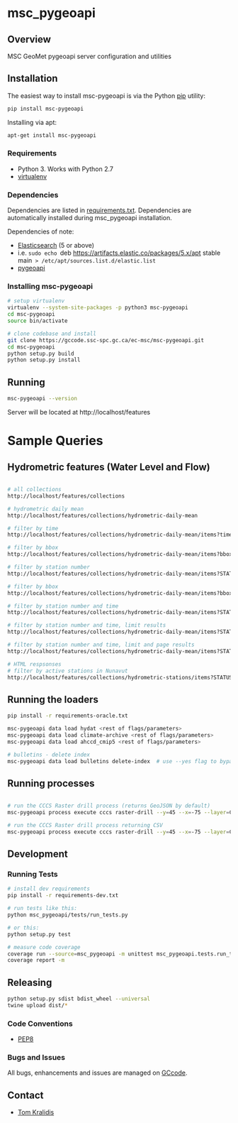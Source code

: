 # msc_pygeoapi

## Overview

MSC GeoMet pygeoapi server configuration and utilities

## Installation

The easiest way to install msc-pygeoapi is via the Python [pip](https://pip.pypa.io/en/stable/)
utility:

```bash
pip install msc-pygeoapi
```

Installing via apt:

```bash
apt-get install msc-pygeoapi
```

### Requirements
- Python 3.  Works with Python 2.7
- [virtualenv](https://virtualenv.pypa.io/)

### Dependencies
Dependencies are listed in [requirements.txt](requirements.txt). Dependencies
are automatically installed during msc_pygeoapi installation.

Dependencies of note:
- [Elasticsearch](https://elastic.co) (5 or above)
 - i.e. `sudo echo `deb https://artifacts.elastic.co/packages/5.x/apt stable main` > /etc/apt/sources.list.d/elastic.list`
 - [pygeoapi](https://github.com/geopython/pygeoapi)

### Installing msc-pygeoapi
```bash
# setup virtualenv
virtualenv --system-site-packages -p python3 msc-pygeoapi
cd msc-pygeoapi
source bin/activate

# clone codebase and install
git clone https://gccode.ssc-spc.gc.ca/ec-msc/msc-pygeoapi.git
cd msc-pygeoapi
python setup.py build
python setup.py install
```

## Running

```bash
msc-pygeoapi --version
```

Server will be located at http://localhost/features

# Sample Queries

## Hydrometric features (Water Level and Flow)

```bash

# all collections
http://localhost/features/collections

# hydrometric daily mean
http://localhost/features/collections/hydrometric-daily-mean

# filter by time
http://localhost/features/collections/hydrometric-daily-mean/items?time=2011-11-11/2012-11-11

# filter by bbox
http://localhost/features/collections/hydrometric-daily-mean/items?bbox=-80,45,-50,55

# filter by station number
http://localhost/features/collections/hydrometric-daily-mean/items?STATION_NUMBER=02RH066

# filter by bbox
http://localhost/features/collections/hydrometric-daily-mean/items?bbox=-80,40,-50,54

# filter by station number and time
http://localhost/features/collections/hydrometric-daily-mean/items?STATION_NUMBER=02RH066&time=2011-01-01/2012-12-31

# filter by station number and time, limit results
http://localhost/features/collections/hydrometric-daily-mean/items?STATION_NUMBER=02RH066&time=2011-01-01/2012-12-31&limit=100

# filter by station number and time, limit and page results
http://localhost/features/collections/hydrometric-daily-mean/items?STATION_NUMBER=02RH066&time=2011-01-01/2012-12-31&limit=100&startindex=100

# HTML respsonses
# filter by active stations in Nunavut
http://localhost/features/collections/hydrometric-stations/items?STATUS_EN=Active&limit=5000&f=html&PROV_TERR_STATE_LOC=NU
```

## Running the loaders

```bash
pip install -r requirements-oracle.txt

msc-pygeoapi data load hydat <rest of flags/parameters>
msc-pygeoapi data load climate-archive <rest of flags/parameters>
msc-pygeoapi data load ahccd_cmip5 <rest of flags/parameters>

# bulletins - delete index
msc-pygeoapi data load bulletins delete-index  # use --yes flag to bypass prompt
```

## Running processes
```bash

# run the CCCS Raster drill process (returns GeoJSON by default)
msc-pygeoapi process execute cccs raster-drill --y=45 --x=-75 --layer=CMIP5.SFCWIND.HISTO.WINTER.ABS_PCTL95

# run the CCCS Raster drill process returning CSV
msc-pygeoapi process execute cccs raster-drill --y=45 --x=-75 --layer=CMIP5.SFCWIND.HISTO.WINTER.ABS_PCTL95 --format=CSV
```

## Development

### Running Tests

```bash
# install dev requirements
pip install -r requirements-dev.txt

# run tests like this:
python msc_pygeoapi/tests/run_tests.py

# or this:
python setup.py test

# measure code coverage
coverage run --source=msc_pygeoapi -m unittest msc_pygeoapi.tests.run_tests
coverage report -m
```

## Releasing

```bash
python setup.py sdist bdist_wheel --universal
twine upload dist/*
```

### Code Conventions

* [PEP8](https://www.python.org/dev/peps/pep-0008)

### Bugs and Issues

All bugs, enhancements and issues are managed on [GCcode](https://gccode.ssc-spc.gc.ca/ec-msc/msc-pygeoapi/issues).

## Contact

* [Tom Kralidis](https://gccode.ssc-spc.gc.ca/tomkralidis)
